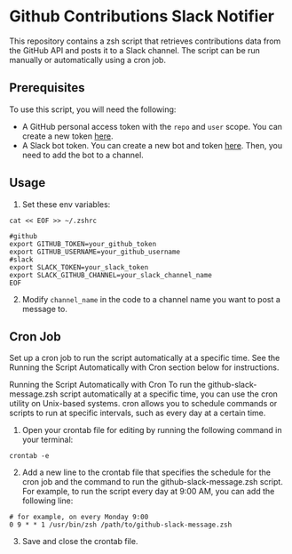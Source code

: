 # Github Contributions Slack Notifier

This repository contains a zsh script that retrieves contributions data from the GitHub API and posts it to a Slack channel. The script can be run manually or automatically using a cron job.

## Prerequisites

To use this script, you will need the following:

- A GitHub personal access token with the `repo` and `user` scope. You can create a new token [here](https://github.com/settings/tokens).
- A Slack bot token. You can create a new bot and token [here](https://api.slack.com/apps). Then, you need to add the bot to a channel.

## Usage

1. Set these env variables:

```
cat << EOF >> ~/.zshrc

#github
export GITHUB_TOKEN=your_github_token
export GITHUB_USERNAME=your_github_username
#slack
export SLACK_TOKEN=your_slack_token
export SLACK_GITHUB_CHANNEL=your_slack_channel_name
EOF
```

2. Modify `channel_name` in the code to a channel name you want to post a message to.

## Cron Job

Set up a cron job to run the script automatically at a specific time. See the Running the Script Automatically with Cron section below for instructions.

Running the Script Automatically with Cron
To run the github-slack-message.zsh script automatically at a specific time, you can use the cron utility on Unix-based systems. cron allows you to schedule commands or scripts to run at specific intervals, such as every day at a certain time.

1. Open your crontab file for editing by running the following command in your terminal:

```
crontab -e
```

2. Add a new line to the crontab file that specifies the schedule for the cron job and the command to run the github-slack-message.zsh script. For example, to run the script every day at 9:00 AM, you can add the following line:

```
# for example, on every Monday 9:00
0 9 * * 1 /usr/bin/zsh /path/to/github-slack-message.zsh
```

3. Save and close the crontab file.

